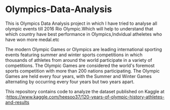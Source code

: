 # Olympics-Data-Analysis
This is Olympics Data Analysis project in which I have tried to analyse all olympic events till 2016 Rio Olympic.Which will help to understand that which country have best performance in Olympics,Indvidual atheletes who have won more medal.etc

The modern Olympic Games or Olympics are leading international sporting events featuring summer and winter sports competitions in which thousands of athletes from around the world participate in a variety of competitions. The Olympic Games are considered the world's foremost sports competition with more than 200 nations participating. The Olympic Games are held every four years, with the Summer and Winter Games alternating by occurring every four years but two years apart.

This repository contains code to analyze the dataset published on Kaggle at :https://www.kaggle.com/heesoo37/120-years-of-olympic-history-athletes-and-results

